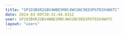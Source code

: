 ```yaml
---
title: "SP103BXR2GBV4WBESM8C4WCGNC9ED3PGT03X4WXTC"
date: 2024-03-09T20:31:44.831Z
user: SP103BXR2GBV4WBESM8C4WCGNC9ED3PGT03X4WXTC
layout: "users"
---
```

    